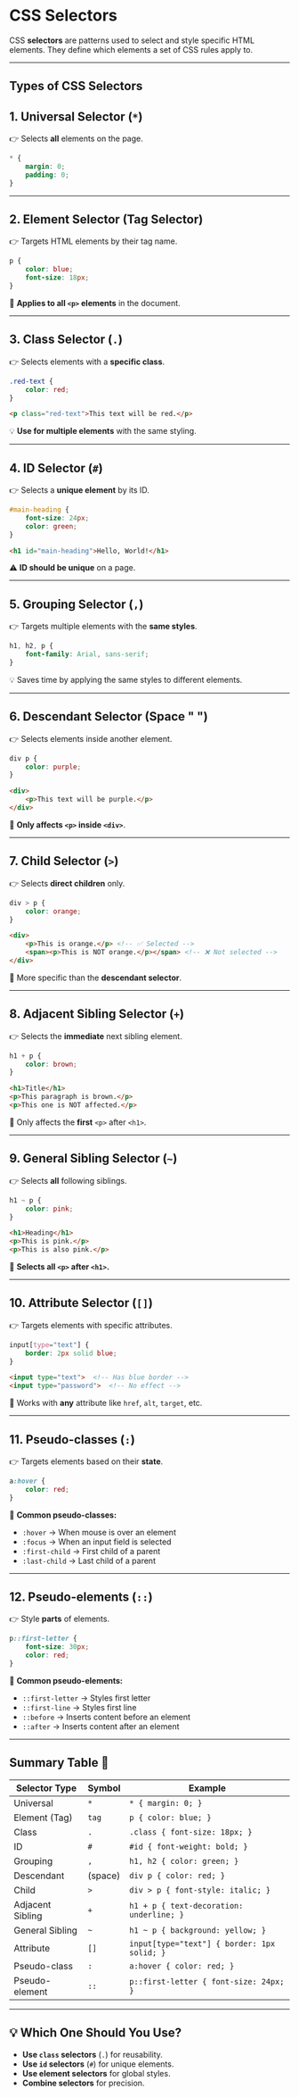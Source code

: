 # **CSS Selectors**

CSS **selectors** are patterns used to select and style specific HTML elements. They define which elements a set of CSS rules apply to.  

---

## **Types of CSS Selectors**

## **1. Universal Selector (`*`)**

👉 Selects **all** elements on the page.  

```css
* {
    margin: 0;
    padding: 0;
}
```

---

## **2. Element Selector (Tag Selector)**  

👉 Targets HTML elements by their tag name.  

```css
p {
    color: blue;
    font-size: 18px;
}
```

📝 **Applies to all `<p>` elements** in the document.

---

## **3. Class Selector (`.`)**  

👉 Selects elements with a **specific class**.  

```css
.red-text {
    color: red;
}
```

```html
<p class="red-text">This text will be red.</p>
```

💡 **Use for multiple elements** with the same styling.

---

## **4. ID Selector (`#`)**  

👉 Selects a **unique element** by its ID.  

```css
#main-heading {
    font-size: 24px;
    color: green;
}
```

```html
<h1 id="main-heading">Hello, World!</h1>
```

⚠️ **ID should be unique** on a page.

---

## **5. Grouping Selector (``,``)**  

👉 Targets multiple elements with the **same styles**.  

```css
h1, h2, p {
    font-family: Arial, sans-serif;
}
```

💡 Saves time by applying the same styles to different elements.

---

## **6. Descendant Selector (Space " ")**  

👉 Selects elements inside another element.  

```css
div p {
    color: purple;
}
```

```html
<div>
    <p>This text will be purple.</p>
</div>
```

🎯 **Only affects `<p>` inside `<div>`**.

---

## **7. Child Selector (`>`)**  

👉 Selects **direct children** only.  

```css
div > p {
    color: orange;
}
```

```html
<div>
    <p>This is orange.</p> <!-- ✅ Selected -->
    <span><p>This is NOT orange.</p></span> <!-- ❌ Not selected -->
</div>
```

🔹 More specific than the **descendant selector**.

---

## **8. Adjacent Sibling Selector (`+`)**  

👉 Selects the **immediate** next sibling element.  

```css
h1 + p {
    color: brown;
}
```

```html
<h1>Title</h1>
<p>This paragraph is brown.</p>
<p>This one is NOT affected.</p>
```

📌 Only affects the **first** `<p>` after `<h1>`.

---

## **9. General Sibling Selector (`~`)**  

👉 Selects **all** following siblings.  

```css
h1 ~ p {
    color: pink;
}
```

```html
<h1>Heading</h1>
<p>This is pink.</p>
<p>This is also pink.</p>
```

📢 **Selects all `<p>` after `<h1>`.**

---

## **10. Attribute Selector (`[]`)**  

👉 Targets elements with specific attributes.  

```css
input[type="text"] {
    border: 2px solid blue;
}
```

```html
<input type="text">  <!-- Has blue border -->
<input type="password">  <!-- No effect -->
```

🔹 Works with **any** attribute like `href`, `alt`, `target`, etc.

---

## **11. Pseudo-classes (`:`)**  

👉 Targets elements based on their **state**.  

```css
a:hover {
    color: red;
}
```

🔹 **Common pseudo-classes:**

- `:hover` → When mouse is over an element  
- `:focus` → When an input field is selected  
- `:first-child` → First child of a parent  
- `:last-child` → Last child of a parent  

---

## **12. Pseudo-elements (`::`)**  

👉 Style **parts** of elements.  

```css
p::first-letter {
    font-size: 30px;
    color: red;
}
```

🔹 **Common pseudo-elements:**

- `::first-letter` → Styles first letter  
- `::first-line` → Styles first line  
- `::before` → Inserts content before an element  
- `::after` → Inserts content after an element  

---

## **Summary Table** 📌

| Selector Type      | Symbol  | Example |
|--------------------|---------|---------|
| Universal         | `*`     | `* { margin: 0; }` |
| Element (Tag)     | `tag`   | `p { color: blue; }` |
| Class             | `.`     | `.class { font-size: 18px; }` |
| ID                | `#`     | `#id { font-weight: bold; }` |
| Grouping          | `,`     | `h1, h2 { color: green; }` |
| Descendant        | (space) | `div p { color: red; }` |
| Child             | `>`     | `div > p { font-style: italic; }` |
| Adjacent Sibling  | `+`     | `h1 + p { text-decoration: underline; }` |
| General Sibling   | `~`     | `h1 ~ p { background: yellow; }` |
| Attribute         | `[]`    | `input[type="text"] { border: 1px solid; }` |
| Pseudo-class      | `:`     | `a:hover { color: red; }` |
| Pseudo-element    | `::`    | `p::first-letter { font-size: 24px; }` |

---

## **💡 Which One Should You Use?**

- **Use `class` selectors** (`.`) for reusability.  
- **Use `id` selectors** (`#`) for unique elements.  
- **Use element selectors** for global styles.  
- **Combine selectors** for precision.  
